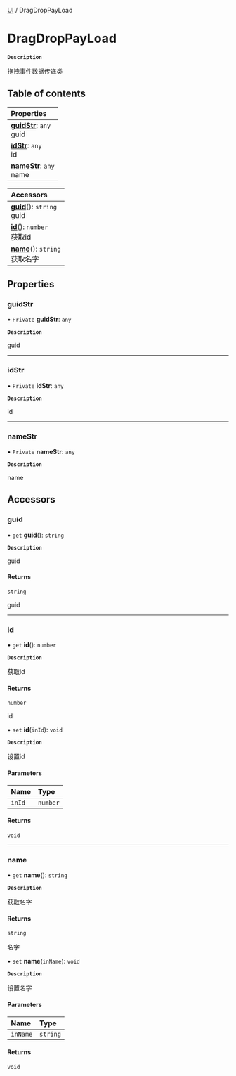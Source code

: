 [UI](../modules/UI.UI.md) / DragDropPayLoad

# DragDropPayLoad <Badge type="tip" text="Class" />

**`Description`**

拖拽事件数据传递类

## Table of contents

| Properties |
| :-----|
| **[guidStr](UI.DragDropPayLoad.md#guidstr)**: `any` <br> guid|
| **[idStr](UI.DragDropPayLoad.md#idstr)**: `any` <br> id|
| **[nameStr](UI.DragDropPayLoad.md#namestr)**: `any` <br> name|

| Accessors |
| :-----|
| **[guid](UI.DragDropPayLoad.md#guid)**(): `string` <br> guid|
| **[id](UI.DragDropPayLoad.md#id)**(): `number` <br> 获取id|
| **[name](UI.DragDropPayLoad.md#name)**(): `string` <br> 获取名字|

## Properties

### guidStr

• `Private` **guidStr**: `any`

**`Description`**

guid

___

### idStr

• `Private` **idStr**: `any`

**`Description`**

id

___

### nameStr

• `Private` **nameStr**: `any`

**`Description`**

name

## Accessors

### guid

• `get` **guid**(): `string`

**`Description`**

guid

#### Returns

`string`

guid

___

### id

• `get` **id**(): `number`

**`Description`**

获取id

#### Returns

`number`

id

• `set` **id**(`inId`): `void`

**`Description`**

设置id

#### Parameters

| Name | Type |
| :------ | :------ |
| `inId` | `number` |

#### Returns

`void`

___

### name

• `get` **name**(): `string`

**`Description`**

获取名字

#### Returns

`string`

名字

• `set` **name**(`inName`): `void`

**`Description`**

设置名字

#### Parameters

| Name | Type |
| :------ | :------ |
| `inName` | `string` |

#### Returns

`void`
